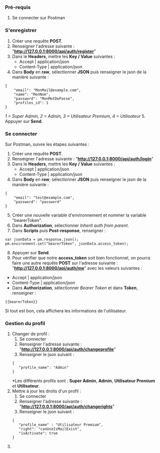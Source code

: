 ### Pré-requis
1. Se connecter sur Postman

### S'enregistrer
1. Créer une requête **POST**.
2. Renseigner l'adresse suivante : "**http://127.0.0.1:8000/api/auth/register**"
3. Dans le **Headers**, mettre les **Key / Value** suivantes :
   - Accept | application/json
   - Content-Type | application/json
4. Dans **Body** en **raw**, sélectionner **JSON** puis renseigner le json de la manière suivante :
```
{
    "email": "MonMail@example.com",
    "name": "MonNom",
    "password": "MonMotDePasse",
    "profiles_id": 1
}
```
*1 = Super Admin, 2 = Admin, 3 = Utilisateur Premium, 4 = Utilisateur*
5. Appuyer sur **Send**.

### Se connecter

Sur Postman, suivre les étapes suivantes :

1. Créer une requête **POST**.
2. Renseigner l'adresse suivante : "**http://127.0.0.1:8000/api/auth/login**"
3. Dans le **Headers**, mettre les **Key / Value** suivantes :
   - Accept | application/json
   - Content-Type | application/json
4. Dans **Body** en **raw**, sélectionner **JSON** puis renseigner le json de la manière suivante :
```
{
    "email": "test@example.com",
    "password": "password"
}
```
5. Créer une nouvelle variable d'environnement et nommer la variable "bearerToken".
6. Dans **Authorization**, sélectionner *Inherit auth from parent*.
7. Dans **Scripts** puis **Post-response**, renseigner :
```
var jsonData = pm.response.json();
pm.environment.set("bearerToken", jsonData.access_token);
```
8. Appuyer sur **Send**.
9.  Pour vérifier que notre **access_token** soit bien fonctionnel, on pourra faire une autre requête **POST** sur l'adresse suivante : "**http://127.0.0.1:8000/api/auth/me**" avec les valeurs suivantes :
   - Accept | application/json
   - Content-Type | application/json
   - Dans **Authorization**, sélectionner *Bearer Token* et dans **Token**, renseigner :
```
{{bearerToken}}
```

Si tout est bon, cela affichera les informations de l'utilisateur.

### Gestion du profil

1. Changer de profil : 
   1. Se connecter
   2. Renseigner l'adresse suivante : "**http://127.0.0.1:8000/api/auth/changeprofile**"
   3. Renseigner le json suivant :
   ```
   {
      "profile_name": "Admin"
   }
   ```
   *Les différents profils sont : **Super Admin**, **Admin**, **Utilisateur Premium** et **Utilisateur**.
2. Mettre à jour les droits d'un profil : 
   1. Se connecter
   2. Renseigner l'adresse suivante : "**http://127.0.0.1:8000/api/auth/changerights**"
   3. Renseigner le json suivant :
   ```
   {
      "profile_name" : "Utilisateur Premium",
      "right": "canUseIsMailExist",
      "isActivate": true
   }
   ```
3.

